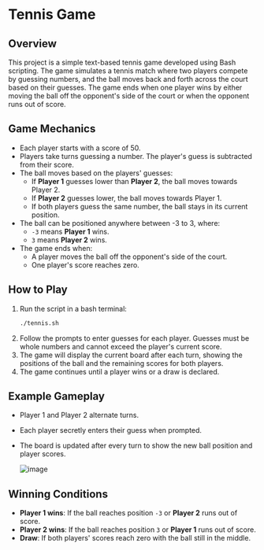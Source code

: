 # Tennis Game 

## Overview
This project is a simple text-based tennis game developed using Bash scripting. The game simulates a tennis match where two players compete by guessing numbers, and the ball moves back and forth across the court based on their guesses. The game ends when one player wins by either moving the ball off the opponent's side of the court or when the opponent runs out of score.

## Game Mechanics
- Each player starts with a score of 50.
- Players take turns guessing a number. The player's guess is subtracted from their score.
- The ball moves based on the players' guesses:
  - If **Player 1** guesses lower than **Player 2**, the ball moves towards Player 2.
  - If **Player 2** guesses lower, the ball moves towards Player 1.
  - If both players guess the same number, the ball stays in its current position.
- The ball can be positioned anywhere between -3 to 3, where:
  - `-3` means **Player 1** wins.
  - `3` means **Player 2** wins.
- The game ends when:
  - A player moves the ball off the opponent's side of the court.
  - One player's score reaches zero.

## How to Play
1. Run the script in a bash terminal:
   ```bash
   ./tennis.sh
   ```
2. Follow the prompts to enter guesses for each player. Guesses must be whole numbers and cannot exceed the player's current score.
3. The game will display the current board after each turn, showing the positions of the ball and the remaining scores for both players.
4. The game continues until a player wins or a draw is declared.

## Example Gameplay
- Player 1 and Player 2 alternate turns.
- Each player secretly enters their guess when prompted.
- The board is updated after every turn to show the new ball position and player scores.

  ![image](https://github.com/user-attachments/assets/b72ea7b6-b5fe-4ff1-86cb-6d0daff5ff92)


## Winning Conditions
- **Player 1 wins**: If the ball reaches position `-3` or **Player 2** runs out of score.
- **Player 2 wins**: If the ball reaches position `3` or **Player 1** runs out of score.
- **Draw**: If both players' scores reach zero with the ball still in the middle.

